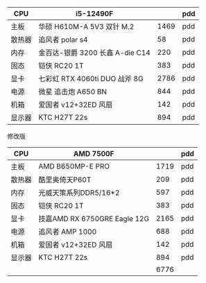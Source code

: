 
| CPU | i5-12490F |  | pdd |
| ---- | ---- | ---- | ---- |
| 主板 | 华硕 H610M-A 5V3 双针 M.2 | 1469 | pdd |
| 散热器 | 追风者 polar s4 | 58 | pdd |
| 内存 | 金百达-银爵 3200 长鑫 A-die C14 | 220 | pdd |
| 固态 | 铠侠 RC20 1T | 383 | pdd |
| 显卡 | 七彩虹 RTX 4060ti DUO 战斧 8G | 2786 | pdd |
| 电源 | 微星 追击炮 A650 BN | 844 | pdd |
| 机箱 | 爱国者 v12+32ED 风扇 | 142 | pdd |
| 显示器 | KTC H27T 22s | 894 | pdd |

修改版

| CPU | AMD 7500F |  | pdd |
| ---- | ---- | ---- | ---- |
| 主板 | AMD B650MP-E PRO | 1719 | pdd |
| 散热器 | 酷里奥倚天P60T | 209 | pdd |
| 内存 | 光威天策系列DDR5/16\*2 | 597 | pdd |
| 固态 | 铠侠 RC20 1T | 383 | pdd |
| 显卡 | 技嘉AMD RX 6750GRE Eagle 12G | 2165 | pdd |
| 电源 | 追风者 AMP 1000 | 688 | pdd |
| 机箱 | 爱国者 v12+32ED 风扇 | 142 | pdd |
| 显示器 | KTC H27T 22s | 894 | pdd |
|  |  | 6776 |  |

